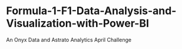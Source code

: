 # Formula-1-F1-Data-Analysis-and-Visualization-with-Power-BI

An Onyx Data and Astrato Analytics April Challenge
